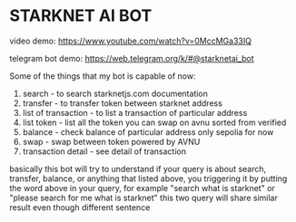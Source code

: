 # STARKNET AI BOT

video demo: https://www.youtube.com/watch?v=0MccMGa33IQ

telegram bot demo: https://web.telegram.org/k/#@starknetai_bot

Some of the things that my bot is capable of now:
1. search - to search starknetjs.com documentation
2. transfer - to transfer token between starknet address
3. list of transaction - to list a transaction of particular address
4. list token - list all the token you can swap on avnu sorted from verified
5. balance - check balance of particular address only sepolia for now
6. swap - swap between token powered by AVNU
7. transaction detail - see detail of transaction

basically this bot will try to understand if your query is about search, transfer, balance, or anything that listed above, you triggering it by putting the word above in your query, for example "search what is starknet" or "please search for me what is starknet" this two query will share similar result even though different sentence
